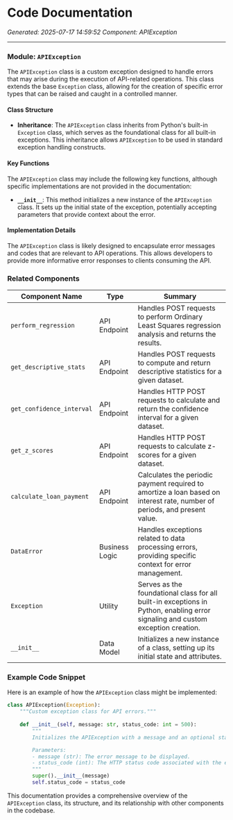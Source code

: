 # Code Documentation

*Generated: 2025-07-17 14:59:52*
*Component: APIException*

---

### Module: `APIException`

The `APIException` class is a custom exception designed to handle errors that may arise during the execution of API-related operations. This class extends the base `Exception` class, allowing for the creation of specific error types that can be raised and caught in a controlled manner. 

#### Class Structure
- **Inheritance**: The `APIException` class inherits from Python's built-in `Exception` class, which serves as the foundational class for all built-in exceptions. This inheritance allows `APIException` to be used in standard exception handling constructs.

#### Key Functions
The `APIException` class may include the following key functions, although specific implementations are not provided in the documentation:

- **`__init__`**: This method initializes a new instance of the `APIException` class. It sets up the initial state of the exception, potentially accepting parameters that provide context about the error.

#### Implementation Details
The `APIException` class is likely designed to encapsulate error messages and codes that are relevant to API operations. This allows developers to provide more informative error responses to clients consuming the API.

### Related Components

| Component Name                | Type            | Summary                                                                 |
|-------------------------------|-----------------|-------------------------------------------------------------------------|
| `perform_regression`          | API Endpoint    | Handles POST requests to perform Ordinary Least Squares regression analysis and returns the results. |
| `get_descriptive_stats`       | API Endpoint    | Handles POST requests to compute and return descriptive statistics for a given dataset. |
| `get_confidence_interval`     | API Endpoint    | Handles HTTP POST requests to calculate and return the confidence interval for a given dataset. |
| `get_z_scores`                | API Endpoint    | Handles HTTP POST requests to calculate z-scores for a given dataset. |
| `calculate_loan_payment`      | API Endpoint    | Calculates the periodic payment required to amortize a loan based on interest rate, number of periods, and present value. |
| `DataError`                   | Business Logic   | Handles exceptions related to data processing errors, providing specific context for error management. |
| `Exception`                   | Utility         | Serves as the foundational class for all built-in exceptions in Python, enabling error signaling and custom exception creation. |
| `__init__`                    | Data Model      | Initializes a new instance of a class, setting up its initial state and attributes. |

### Example Code Snippet
Here is an example of how the `APIException` class might be implemented:

```python
class APIException(Exception):
    """Custom exception class for API errors."""
    
    def __init__(self, message: str, status_code: int = 500):
        """
        Initializes the APIException with a message and an optional status code.

        Parameters:
        - message (str): The error message to be displayed.
        - status_code (int): The HTTP status code associated with the error (default is 500).
        """
        super().__init__(message)
        self.status_code = status_code
```

This documentation provides a comprehensive overview of the `APIException` class, its structure, and its relationship with other components in the codebase.